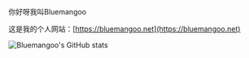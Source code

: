 你好呀我叫Bluemangoo

这是我的个人网站：[https://bluemangoo.net](https://bluemangoo.net)

![Bluemangoo's GitHub stats](https://github-status.msdnicrosoft.cn/api?username=Bluemangoo&show_icons=true&theme=radical&count_private=true)
